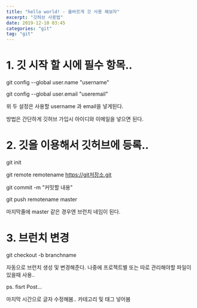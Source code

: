 ```yaml
---
title: "hello world! - 올바르게 깃 사용 해보자"
excerpt: "깃허브 사용법"
date: 2019-12-10 03:45
categories: "git"
tag: "git"
---
```


# 1. 깃 시작 할 시에 필수 항목..

git config --global user.name "username"

git config --global user.email "useremail"

위 두 설정은 사용할 username 과 email을 넣게된다.

방법은 간단하게 깃허브 가입시 아이디와 이메일을 넣으면 된다.




# 2. 깃을 이용해서 깃허브에 등록..

git init

git remote remotename https://git저장소.git

git commit -m "커밋할 내용"

git push remotename master

마지막줄에 master 같은 경우엔 브런치 네임이 된다.


# 3. 브런치 변경

git checkout -b branchname

자동으로 브런치 생성 및 변경해준다.
나중에 프로젝트별 또는 따로 관리해야할 파일이 있을때 사용..







ps.
fisrt Post...

마지막 시간으로 글자 수정해봄..
카테고리 및 태그 넣어봄